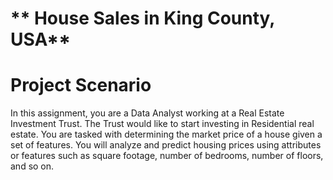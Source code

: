 # ** House Sales in King County, USA**

# Project Scenario
In this assignment, you are a Data Analyst working at a Real Estate Investment Trust. The Trust would like to start investing in Residential real estate. 
You are tasked with determining the market price of a house given a set of features. You will analyze and predict housing prices using attributes 
or features such as square footage, number of bedrooms, number of floors, and so on. 

